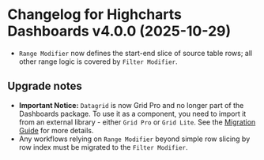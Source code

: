 # Changelog for Highcharts Dashboards v4.0.0 (2025-10-29)

- `Range Modifier` now defines the start-end slice of source table rows; all other range logic is covered by `Filter Modifier`.
  
## Upgrade notes

- **Important Notice:** `Datagrid` is now Grid Pro and no longer part of the Dashboards package. To use it as a component, you need to import it from an external library - either `Grid Pro` or `Grid Lite`. See the [Migration Guide](https://www.highcharts.com/docs/dashboards/grid-migration) for more details.
- Any workflows relying on `Range Modifier` beyond simple row slicing by row index must be migrated to the `Filter Modifier`.
